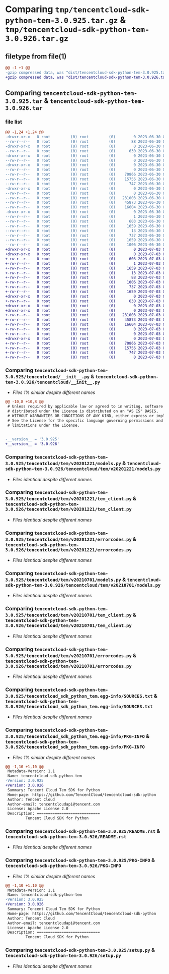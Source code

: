 # Comparing `tmp/tencentcloud-sdk-python-tem-3.0.925.tar.gz` & `tmp/tencentcloud-sdk-python-tem-3.0.926.tar.gz`

## filetype from file(1)

```diff
@@ -1 +1 @@
-gzip compressed data, was "dist/tencentcloud-sdk-python-tem-3.0.925.tar", last modified: Fri Jun 30 02:23:32 2023, max compression
+gzip compressed data, was "dist/tencentcloud-sdk-python-tem-3.0.926.tar", last modified: Mon Jul  3 00:35:50 2023, max compression
```

## Comparing `tencentcloud-sdk-python-tem-3.0.925.tar` & `tencentcloud-sdk-python-tem-3.0.926.tar`

### file list

```diff
@@ -1,24 +1,24 @@
-drwxr-xr-x   0 root         (0) root         (0)        0 2023-06-30 02:23:32.000000 tencentcloud-sdk-python-tem-3.0.925/
--rw-r--r--   0 root         (0) root         (0)       88 2023-06-30 02:23:32.000000 tencentcloud-sdk-python-tem-3.0.925/setup.cfg
-drwxr-xr-x   0 root         (0) root         (0)        0 2023-06-30 02:23:32.000000 tencentcloud-sdk-python-tem-3.0.925/tencentcloud/
--rw-r--r--   0 root         (0) root         (0)      630 2023-06-30 02:23:32.000000 tencentcloud-sdk-python-tem-3.0.925/tencentcloud/__init__.py
-drwxr-xr-x   0 root         (0) root         (0)        0 2023-06-30 02:23:32.000000 tencentcloud-sdk-python-tem-3.0.925/tencentcloud/tem/
--rw-r--r--   0 root         (0) root         (0)        0 2023-06-30 02:23:32.000000 tencentcloud-sdk-python-tem-3.0.925/tencentcloud/tem/__init__.py
-drwxr-xr-x   0 root         (0) root         (0)        0 2023-06-30 02:23:32.000000 tencentcloud-sdk-python-tem-3.0.925/tencentcloud/tem/v20201221/
--rw-r--r--   0 root         (0) root         (0)        0 2023-06-30 02:23:32.000000 tencentcloud-sdk-python-tem-3.0.925/tencentcloud/tem/v20201221/__init__.py
--rw-r--r--   0 root         (0) root         (0)    70866 2023-06-30 02:23:32.000000 tencentcloud-sdk-python-tem-3.0.925/tencentcloud/tem/v20201221/models.py
--rw-r--r--   0 root         (0) root         (0)    15756 2023-06-30 02:23:32.000000 tencentcloud-sdk-python-tem-3.0.925/tencentcloud/tem/v20201221/tem_client.py
--rw-r--r--   0 root         (0) root         (0)      747 2023-06-30 02:23:32.000000 tencentcloud-sdk-python-tem-3.0.925/tencentcloud/tem/v20201221/errorcodes.py
-drwxr-xr-x   0 root         (0) root         (0)        0 2023-06-30 02:23:32.000000 tencentcloud-sdk-python-tem-3.0.925/tencentcloud/tem/v20210701/
--rw-r--r--   0 root         (0) root         (0)        0 2023-06-30 02:23:32.000000 tencentcloud-sdk-python-tem-3.0.925/tencentcloud/tem/v20210701/__init__.py
--rw-r--r--   0 root         (0) root         (0)   231003 2023-06-30 02:23:32.000000 tencentcloud-sdk-python-tem-3.0.925/tencentcloud/tem/v20210701/models.py
--rw-r--r--   0 root         (0) root         (0)    45873 2023-06-30 02:23:32.000000 tencentcloud-sdk-python-tem-3.0.925/tencentcloud/tem/v20210701/tem_client.py
--rw-r--r--   0 root         (0) root         (0)    16604 2023-06-30 02:23:32.000000 tencentcloud-sdk-python-tem-3.0.925/tencentcloud/tem/v20210701/errorcodes.py
-drwxr-xr-x   0 root         (0) root         (0)        0 2023-06-30 02:23:32.000000 tencentcloud-sdk-python-tem-3.0.925/tencentcloud_sdk_python_tem.egg-info/
--rw-r--r--   0 root         (0) root         (0)        1 2023-06-30 02:23:32.000000 tencentcloud-sdk-python-tem-3.0.925/tencentcloud_sdk_python_tem.egg-info/dependency_links.txt
--rw-r--r--   0 root         (0) root         (0)      603 2023-06-30 02:23:32.000000 tencentcloud-sdk-python-tem-3.0.925/tencentcloud_sdk_python_tem.egg-info/SOURCES.txt
--rw-r--r--   0 root         (0) root         (0)     1659 2023-06-30 02:23:32.000000 tencentcloud-sdk-python-tem-3.0.925/tencentcloud_sdk_python_tem.egg-info/PKG-INFO
--rw-r--r--   0 root         (0) root         (0)       13 2023-06-30 02:23:32.000000 tencentcloud-sdk-python-tem-3.0.925/tencentcloud_sdk_python_tem.egg-info/top_level.txt
--rw-r--r--   0 root         (0) root         (0)      737 2023-06-30 02:23:32.000000 tencentcloud-sdk-python-tem-3.0.925/README.rst
--rw-r--r--   0 root         (0) root         (0)     1659 2023-06-30 02:23:32.000000 tencentcloud-sdk-python-tem-3.0.925/PKG-INFO
--rw-r--r--   0 root         (0) root         (0)     1006 2023-06-30 02:23:32.000000 tencentcloud-sdk-python-tem-3.0.925/setup.py
+drwxr-xr-x   0 root         (0) root         (0)        0 2023-07-03 00:35:50.000000 tencentcloud-sdk-python-tem-3.0.926/
+drwxr-xr-x   0 root         (0) root         (0)        0 2023-07-03 00:35:50.000000 tencentcloud-sdk-python-tem-3.0.926/tencentcloud_sdk_python_tem.egg-info/
+-rw-r--r--   0 root         (0) root         (0)      603 2023-07-03 00:35:50.000000 tencentcloud-sdk-python-tem-3.0.926/tencentcloud_sdk_python_tem.egg-info/SOURCES.txt
+-rw-r--r--   0 root         (0) root         (0)        1 2023-07-03 00:35:50.000000 tencentcloud-sdk-python-tem-3.0.926/tencentcloud_sdk_python_tem.egg-info/dependency_links.txt
+-rw-r--r--   0 root         (0) root         (0)     1659 2023-07-03 00:35:50.000000 tencentcloud-sdk-python-tem-3.0.926/tencentcloud_sdk_python_tem.egg-info/PKG-INFO
+-rw-r--r--   0 root         (0) root         (0)       13 2023-07-03 00:35:50.000000 tencentcloud-sdk-python-tem-3.0.926/tencentcloud_sdk_python_tem.egg-info/top_level.txt
+-rw-r--r--   0 root         (0) root         (0)       88 2023-07-03 00:35:50.000000 tencentcloud-sdk-python-tem-3.0.926/setup.cfg
+-rw-r--r--   0 root         (0) root         (0)     1006 2023-07-03 00:35:50.000000 tencentcloud-sdk-python-tem-3.0.926/setup.py
+-rw-r--r--   0 root         (0) root         (0)      737 2023-07-03 00:35:50.000000 tencentcloud-sdk-python-tem-3.0.926/README.rst
+-rw-r--r--   0 root         (0) root         (0)     1659 2023-07-03 00:35:50.000000 tencentcloud-sdk-python-tem-3.0.926/PKG-INFO
+drwxr-xr-x   0 root         (0) root         (0)        0 2023-07-03 00:35:50.000000 tencentcloud-sdk-python-tem-3.0.926/tencentcloud/
+-rw-r--r--   0 root         (0) root         (0)      630 2023-07-03 00:35:50.000000 tencentcloud-sdk-python-tem-3.0.926/tencentcloud/__init__.py
+drwxr-xr-x   0 root         (0) root         (0)        0 2023-07-03 00:35:50.000000 tencentcloud-sdk-python-tem-3.0.926/tencentcloud/tem/
+drwxr-xr-x   0 root         (0) root         (0)        0 2023-07-03 00:35:50.000000 tencentcloud-sdk-python-tem-3.0.926/tencentcloud/tem/v20210701/
+-rw-r--r--   0 root         (0) root         (0)   231003 2023-07-03 00:35:50.000000 tencentcloud-sdk-python-tem-3.0.926/tencentcloud/tem/v20210701/models.py
+-rw-r--r--   0 root         (0) root         (0)    45873 2023-07-03 00:35:50.000000 tencentcloud-sdk-python-tem-3.0.926/tencentcloud/tem/v20210701/tem_client.py
+-rw-r--r--   0 root         (0) root         (0)    16604 2023-07-03 00:35:50.000000 tencentcloud-sdk-python-tem-3.0.926/tencentcloud/tem/v20210701/errorcodes.py
+-rw-r--r--   0 root         (0) root         (0)        0 2023-07-03 00:35:50.000000 tencentcloud-sdk-python-tem-3.0.926/tencentcloud/tem/v20210701/__init__.py
+-rw-r--r--   0 root         (0) root         (0)        0 2023-07-03 00:35:50.000000 tencentcloud-sdk-python-tem-3.0.926/tencentcloud/tem/__init__.py
+drwxr-xr-x   0 root         (0) root         (0)        0 2023-07-03 00:35:50.000000 tencentcloud-sdk-python-tem-3.0.926/tencentcloud/tem/v20201221/
+-rw-r--r--   0 root         (0) root         (0)    70866 2023-07-03 00:35:50.000000 tencentcloud-sdk-python-tem-3.0.926/tencentcloud/tem/v20201221/models.py
+-rw-r--r--   0 root         (0) root         (0)    15756 2023-07-03 00:35:50.000000 tencentcloud-sdk-python-tem-3.0.926/tencentcloud/tem/v20201221/tem_client.py
+-rw-r--r--   0 root         (0) root         (0)      747 2023-07-03 00:35:50.000000 tencentcloud-sdk-python-tem-3.0.926/tencentcloud/tem/v20201221/errorcodes.py
+-rw-r--r--   0 root         (0) root         (0)        0 2023-07-03 00:35:50.000000 tencentcloud-sdk-python-tem-3.0.926/tencentcloud/tem/v20201221/__init__.py
```

### Comparing `tencentcloud-sdk-python-tem-3.0.925/tencentcloud/__init__.py` & `tencentcloud-sdk-python-tem-3.0.926/tencentcloud/__init__.py`

 * *Files 1% similar despite different names*

```diff
@@ -10,8 +10,8 @@
 # Unless required by applicable law or agreed to in writing, software
 # distributed under the License is distributed on an "AS IS" BASIS,
 # WITHOUT WARRANTIES OR CONDITIONS OF ANY KIND, either express or implied.
 # See the License for the specific language governing permissions and
 # limitations under the License.
 
 
-__version__ = '3.0.925'
+__version__ = '3.0.926'
```

### Comparing `tencentcloud-sdk-python-tem-3.0.925/tencentcloud/tem/v20201221/models.py` & `tencentcloud-sdk-python-tem-3.0.926/tencentcloud/tem/v20201221/models.py`

 * *Files identical despite different names*

### Comparing `tencentcloud-sdk-python-tem-3.0.925/tencentcloud/tem/v20201221/tem_client.py` & `tencentcloud-sdk-python-tem-3.0.926/tencentcloud/tem/v20201221/tem_client.py`

 * *Files identical despite different names*

### Comparing `tencentcloud-sdk-python-tem-3.0.925/tencentcloud/tem/v20201221/errorcodes.py` & `tencentcloud-sdk-python-tem-3.0.926/tencentcloud/tem/v20201221/errorcodes.py`

 * *Files identical despite different names*

### Comparing `tencentcloud-sdk-python-tem-3.0.925/tencentcloud/tem/v20210701/models.py` & `tencentcloud-sdk-python-tem-3.0.926/tencentcloud/tem/v20210701/models.py`

 * *Files identical despite different names*

### Comparing `tencentcloud-sdk-python-tem-3.0.925/tencentcloud/tem/v20210701/tem_client.py` & `tencentcloud-sdk-python-tem-3.0.926/tencentcloud/tem/v20210701/tem_client.py`

 * *Files identical despite different names*

### Comparing `tencentcloud-sdk-python-tem-3.0.925/tencentcloud/tem/v20210701/errorcodes.py` & `tencentcloud-sdk-python-tem-3.0.926/tencentcloud/tem/v20210701/errorcodes.py`

 * *Files identical despite different names*

### Comparing `tencentcloud-sdk-python-tem-3.0.925/tencentcloud_sdk_python_tem.egg-info/SOURCES.txt` & `tencentcloud-sdk-python-tem-3.0.926/tencentcloud_sdk_python_tem.egg-info/SOURCES.txt`

 * *Files identical despite different names*

### Comparing `tencentcloud-sdk-python-tem-3.0.925/tencentcloud_sdk_python_tem.egg-info/PKG-INFO` & `tencentcloud-sdk-python-tem-3.0.926/tencentcloud_sdk_python_tem.egg-info/PKG-INFO`

 * *Files 1% similar despite different names*

```diff
@@ -1,10 +1,10 @@
 Metadata-Version: 1.1
 Name: tencentcloud-sdk-python-tem
-Version: 3.0.925
+Version: 3.0.926
 Summary: Tencent Cloud Tem SDK for Python
 Home-page: https://github.com/TencentCloud/tencentcloud-sdk-python
 Author: Tencent Cloud
 Author-email: tencentcloudapi@tencent.com
 License: Apache License 2.0
 Description: ============================
         Tencent Cloud SDK for Python
```

### Comparing `tencentcloud-sdk-python-tem-3.0.925/README.rst` & `tencentcloud-sdk-python-tem-3.0.926/README.rst`

 * *Files identical despite different names*

### Comparing `tencentcloud-sdk-python-tem-3.0.925/PKG-INFO` & `tencentcloud-sdk-python-tem-3.0.926/PKG-INFO`

 * *Files 1% similar despite different names*

```diff
@@ -1,10 +1,10 @@
 Metadata-Version: 1.1
 Name: tencentcloud-sdk-python-tem
-Version: 3.0.925
+Version: 3.0.926
 Summary: Tencent Cloud Tem SDK for Python
 Home-page: https://github.com/TencentCloud/tencentcloud-sdk-python
 Author: Tencent Cloud
 Author-email: tencentcloudapi@tencent.com
 License: Apache License 2.0
 Description: ============================
         Tencent Cloud SDK for Python
```

### Comparing `tencentcloud-sdk-python-tem-3.0.925/setup.py` & `tencentcloud-sdk-python-tem-3.0.926/setup.py`

 * *Files identical despite different names*

